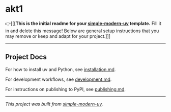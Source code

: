 # akt1

👉\[\[\[**This is the initial readme for your
[simple-modern-uv](https://github.com/jlevy/simple-modern-uv) template.** Fill it in and
delete this message!
Below are general setup instructions that you may remove or keep and adapt for your
project.\]\]\]

* * *

## Project Docs

For how to install uv and Python, see [installation.md](installation.md).

For development workflows, see [development.md](development.md).

For instructions on publishing to PyPI, see [publishing.md](publishing.md).

* * *

*This project was built from
[simple-modern-uv](https://github.com/jlevy/simple-modern-uv).*
